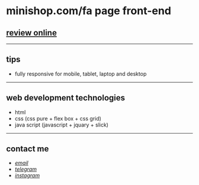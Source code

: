 

# minishop.com/fa page front-end
## [review online](https://mohammad-zeynali.github.io/git-store/)

---
## tips

* fully responsive for mobile, tablet, laptop and desktop
---
## web development technologies
* html 
* css (css pure + flex box + css grid)
* java script (javascript + jquary + slick)
---
## contact me
* *[email](mhmdzynaly977@gmail.com)*
* *[telegram](https://t.me/zeynali2003/)*
* *[instagram](https://instagram.com/zeynali2003/)*
